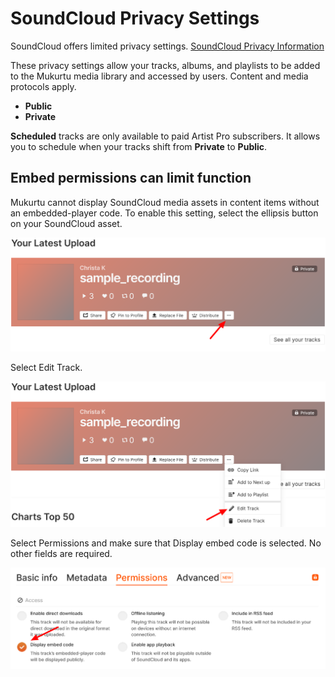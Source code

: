 # SoundCloud Privacy Settings

SoundCloud offers limited privacy settings. [SoundCloud Privacy Information](https://help.soundcloud.com/hc/en-us/articles/115003562388-Changing-your-track-s-privacy-setting)

These privacy settings allow your tracks, albums, and playlists to be added to the Mukurtu media library and accessed by users. Content and media protocols apply. 
- **Public**
- **Private** 

**Scheduled** tracks are only available to paid Artist Pro subscribers. It allows you to schedule when your tracks shift from **Private** to **Public**.

## Embed permissions can limit function

Mukurtu cannot display SoundCloud media assets in content items without an embedded-player code. To enable this setting, select the ellipsis button on your SoundCloud asset.

![SoundCloud Permissions](../embeds/SoundCloudpermission1.png)

Select Edit Track.

![SoundCloud Permissions](../embeds/SoundCloudpermission2.png)

Select Permissions and make sure that Display embed code is selected. No other fields are required. 

![SoundCloud Permissions](../embeds/SoundCloudpermission3.png)